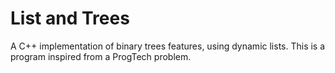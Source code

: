 # List and Trees
A C++ implementation of binary trees features, using dynamic lists.
This is a program inspired from a ProgTech problem.
